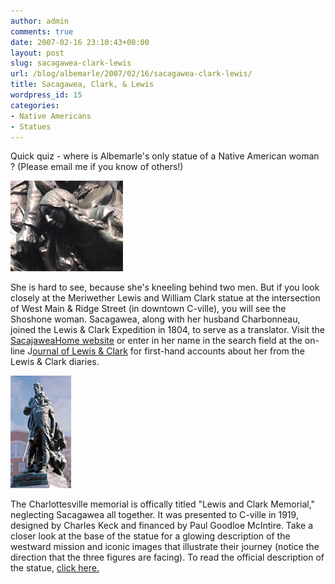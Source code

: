 ```yaml
---
author: admin
comments: true
date: 2007-02-16 23:10:43+00:00
layout: post
slug: sacagawea-clark-lewis
url: /blog/albemarle/2007/02/16/sacagawea-clark-lewis/
title: Sacagawea, Clark, & Lewis
wordpress_id: 15
categories:
- Native Americans
- Statues
---
```


Quick quiz - where is Albemarle's only statue of a Native American woman ? (Please email me if you know of others!) 

![Close-up of Sacagawea in the Lewis & Clark Memorial](/wp-content/uploads/2007/02/sacagewea.jpg)

She is hard to see, because she's kneeling behind two men. But if you look closely at the Meriwether Lewis and William Clark statue at the intersection of West Main & Ridge Street (in downtown C-ville), you will see the Shoshone woman. Sacagawea, along with her husband Charbonneau, joined the Lewis & Clark Expedition in 1804, to serve as a translator. Visit the [SacajaweaHome website](http://www.sacajaweahome.com/archives.htm) or enter in her name in the search field at the on-line J[ournal of Lewis & Clark](http://lewisandclarkjournals.unl.edu/index.html) for first-hand accounts about her from the Lewis & Clark diaries.



![Lewis & Clark Memorial, Charlottesville](/wp-content/uploads/2007/02/statue_sacagaweacville.jpg)

The Charlottesville memorial is offically titled "Lewis and Clark Memorial," neglecting Sacagawea all together. It was presented to C-ville in 1919, designed by Charles Keck and financed by Paul Goodloe McIntire. Take a closer look at the base of the statue for a glowing description of the westward mission and iconic images that illustrate their journey (notice the direction that the three figures are facing). To read the official description of the statue, [click here.](http://www.charlottesvilletourism.org/php-bin/resource.php?id=606)
